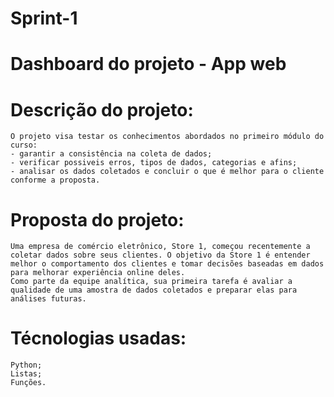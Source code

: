 # Sprint-1

# Dashboard do projeto - App web

# Descrição do projeto:

    O projeto visa testar os conhecimentos abordados no primeiro módulo do curso:
    - garantir a consistência na coleta de dados;
    - verificar possiveis erros, tipos de dados, categorias e afins;
    - analisar os dados coletados e concluir o que é melhor para o cliente conforme a proposta.

# Proposta do projeto:

    Uma empresa de comércio eletrônico, Store 1, começou recentemente a coletar dados sobre seus clientes. O objetivo da Store 1 é entender melhor o comportamento dos clientes e tomar decisões baseadas em dados para melhorar experiência online deles.
    Como parte da equipe analítica, sua primeira tarefa é avaliar a qualidade de uma amostra de dados coletados e preparar elas para análises futuras.

# Técnologias usadas:

    Python;
    Listas;
    Funções.
